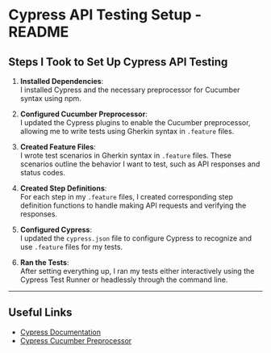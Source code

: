 # Cypress API Testing Setup - README

## Steps I Took to Set Up Cypress API Testing

1. **Installed Dependencies**:  
   I installed Cypress and the necessary preprocessor for Cucumber syntax using npm.

2. **Configured Cucumber Preprocessor**:  
   I updated the Cypress plugins to enable the Cucumber preprocessor, allowing me to write tests using Gherkin syntax in `.feature` files.

3. **Created Feature Files**:  
   I wrote test scenarios in Gherkin syntax in `.feature` files. These scenarios outline the behavior I want to test, such as API responses and status codes.

4. **Created Step Definitions**:  
   For each step in my `.feature` files, I created corresponding step definition functions to handle making API requests and verifying the responses.

5. **Configured Cypress**:  
   I updated the `cypress.json` file to configure Cypress to recognize and use `.feature` files for my tests.

6. **Ran the Tests**:  
   After setting everything up, I ran my tests either interactively using the Cypress Test Runner or headlessly through the command line.

---

## Useful Links

- [Cypress Documentation](https://docs.cypress.io/)
- [Cypress Cucumber Preprocessor](https://github.com/badeball/cypress-cucumber-preprocessor)
